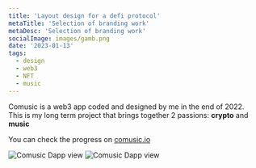 ```yaml
---
title: 'Layout design for a defi protocol' 
metaTitle: 'Selection of branding work'
metaDesc: 'Selection of branding work'
socialImage: images/gamb.png
date: '2023-01-13'
tags:
  - design
  - web3
  - NFT
  - music
---
```


Comusic is a web3 app coded and designed by me in the end of 2022.  
This is my long term project that brings together 2 passions: **crypto** and **music**

You can check the progress on [comusic.io](http://www.comusic.io)

![Comusic Dapp view](/images/ui/gamb/Gamb0.png)
![Comusic Dapp view](/images/ui/gamb/Gamb1.png)
